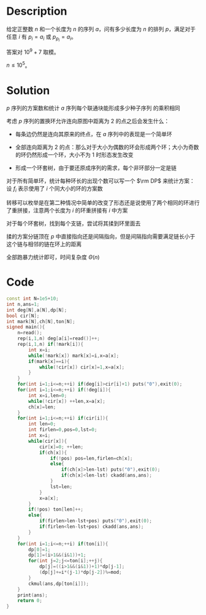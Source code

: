 # Description

给定正整数 $n$ 和一个长度为 $n$ 的序列 $a$，问有多少长度为 $n$ 的排列 $p$，满足对于任意 $i$ 有 $p_i=a_i$ 或 $p_{p_i}=a_i$。

答案对 $10^9+7$ 取模。

$n \leq 10^5$。

# Solution

$p$ 序列的方案数和统计 $a$ 序列每个联通块能形成多少种子序列 的乘积相同

考虑 $p$ 序列的置换环允许连向原图中距离为 $2$ 的点之后会发生什么：

- 每条边仍然是连向其原来的终点，在 $a$ 序列中的表现是一个简单环

- 全部连向距离为 $2$ 的点：那么对于大小为偶数的环会形成两个环；大小为奇数的环仍然形成一个环，大小不为 $1$ 时形态发生改变

- 形成一个环套树，由于要还原成序列的需求，每个非环部分一定是链

对于所有简单环，统计每种环长的出现个数可以写一个 $\rm DP$ 来统计方案：设 $f_i$ 表示使用了 $i$ 个同大小的环的方案数

转移可以枚举是在第二种情况中简单的改变了形态还是说使用了两个相同的环进行了重拼接，注意两个长度为 $i$ 的环重拼接有 $i$ 中方案

对于每个环套树，找到每个支链，尝试将其揉到环里面去

揉的方案分链顶在 $p$ 中直接指向还是间隔指向，但是间隔指向需要满足链长小于 这个链与相邻的链在环上的距离

全部跑暴力统计即可，时间复杂度 $\Theta(n)$

# Code

```cpp
const int N=1e5+10;
int n,ans=1;
int deg[N],a[N],dp[N];
bool cir[N];
int mark[N],ch[N],ton[N];
signed main(){
	n=read();
	rep(i,1,n) deg[a[i]=read()]++;
	rep(i,1,n) if(!mark[i]){
		int x=i;
		while(!mark[x]) mark[x]=i,x=a[x];
		if(mark[x]==i){
			while(!cir[x]) cir[x]=1,x=a[x];
		}
	}
	for(int i=1;i<=n;++i) if(deg[i]>cir[i]+1) puts("0"),exit(0);
	for(int i=1;i<=n;++i) if(!deg[i]){
		int x=i,len=0;
		while(!cir[x]) ++len,x=a[x];
		ch[x]=len;
	}
	for(int i=1;i<=n;++i) if(cir[i]){
		int len=0;
		int firlen=0,pos=0,lst=0;
		int x=i;
		while(cir[x]){
			cir[x]=0; ++len;
			if(ch[x]){
				if(!pos) pos=len,firlen=ch[x];
				else{
					if(ch[x]>len-lst) puts("0"),exit(0);
					if(ch[x]<len-lst) ckadd(ans,ans);
				}
				lst=len;
			}
			x=a[x];
		}
		if(!pos) ton[len]++;
		else{
			if(firlen>len-lst+pos) puts("0"),exit(0);
			if(firlen<len-lst+pos) ckadd(ans,ans);	
		}
	}
	for(int i=1;i<=n;++i) if(ton[i]){
		dp[0]=1;
		dp[1]=(i>1&&(i&1))+1;
		for(int j=2;j<=ton[i];++j){
			dp[j]=((i>1&&(i&1))+1)*dp[j-1];
			(dp[j]+=i*(j-1)*dp[j-2])%=mod;
		}
		ckmul(ans,dp[ton[i]]);
	}
	print(ans);
	return 0;
}
```